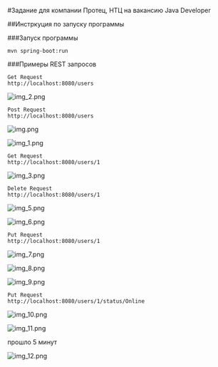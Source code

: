 #Задание для компании Протец, НТЦ на вакансию  Java Developer

##Инстркуция по запуску программы

###Запуск программы
``````
mvn spring-boot:run
``````


###Примеры REST запросов




``````
Get Request
http://localhost:8080/users
``````
![img_2.png](img_2.png)


``````
Post Request
http://localhost:8080/users
``````
![img.png](img.png)

![img_1.png](img_1.png)

``````
Get Request
http://localhost:8080/users/1
``````

![img_3.png](img_3.png)


``````
Delete Request
http://localhost:8080/users/1
``````

![img_5.png](img_5.png)

![img_6.png](img_6.png)




``````
Put Request
http://localhost:8080/users/1
``````

![img_7.png](img_7.png)

![img_8.png](img_8.png)

![img_9.png](img_9.png)


``````
Put Request
http://localhost:8080/users/1/status/Online
``````

![img_10.png](img_10.png)

![img_11.png](img_11.png)

прошло 5 минут 

![img_12.png](img_12.png)